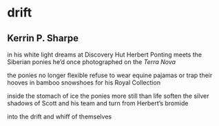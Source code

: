 # drift
## Kerrin P. Sharpe
in his white light dreams
at Discovery Hut
Herbert Ponting meets
the Siberian ponies
he’d once photographed
on the _Terra Nova_

the ponies no longer flexible
refuse to wear
equine pajamas
or trap their hooves
in bamboo snowshoes
for his Royal Collection

inside the stomach of ice
the ponies more still
than life soften
the silver shadows
of Scott and his team
and turn from Herbert’s bromide

into the drift
and whiff of themselves